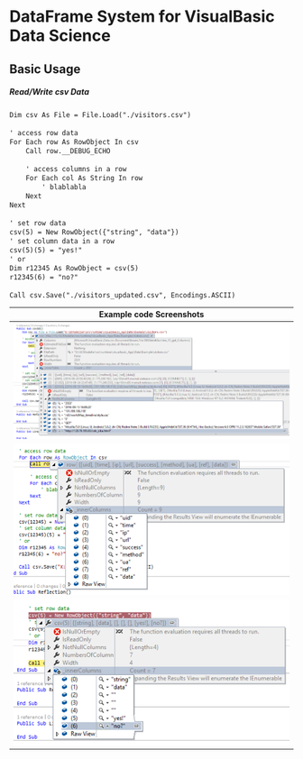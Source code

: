 # DataFrame System for VisualBasic Data Science

## Basic Usage

##### Read/Write csv Data

```vbnet
Dim csv As File = File.Load("./visitors.csv")

' access row data
For Each row As RowObject In csv
    Call row.__DEBUG_ECHO

    ' access columns in a row
    For Each col As String In row
        ' blablabla
    Next
Next

' set row data
csv(5) = New RowObject({"string", "data"})
' set column data in a row
csv(5)(5) = "yes!"
' or
Dim r12345 As RowObject = csv(5)
r12345(6) = "no?"

Call csv.Save("./visitors_updated.csv", Encodings.ASCII)
```

|Example code Screenshots    |
|----------------------------|
|![](./Example/csvData.png)  |
|![](./Example/rowData.png)  |
|![](./Example/rowModify.png)|











